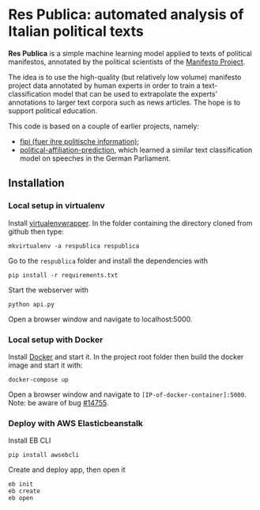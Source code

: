 # Res Publica: automated analysis of Italian political texts

**Res Publica** is a simple machine learning model applied to texts of political manifestos, annotated by the political scientists of the [Manifesto Project](https://manifestoproject.wzb.eu/). 

The idea is to use the high-quality (but relatively low volume) manifesto project data annotated by human experts in order to train a text-classification model that can be used to extrapolate the experts' annotations to larger text corpora such as news articles. The hope is to support political education. 

This code is based on a couple of earlier projects, namely:

* [fipi (fuer ihre politische information)](https://github.com/felixbiessmann/fipi);
* [political-affiliation-prediction](https://github.com/kirel/political-affiliation-prediction), which learned a similar text classification model on speeches in the German Parliament.


## Installation

### Local setup in virtualenv

Install [virtualenvwrapper](https://virtualenvwrapper.readthedocs.org/en/latest/). 
In the folder containing the directory cloned from github then type:

    mkvirtualenv -a respublica respublica

Go to the `respublica` folder and install the dependencies with

    pip install -r requirements.txt

Start the webserver with 
    
    python api.py

Open a browser window and navigate to localhost:5000. 

### Local setup with Docker

Install [Docker](https://docs.docker.com/engine/installation/) and start it. 
In the project root folder then build the docker image and start it with:

    docker-compose up

Open a browser window and navigate to `[IP-of-docker-container]:5000`.
Note: be aware of bug [#14755](https://github.com/moby/moby/issues/14755).

### Deploy with AWS Elasticbeanstalk

Install EB CLI
    
    pip install awsebcli

Create and deploy app, then open it

    eb init
    eb create
    eb open
